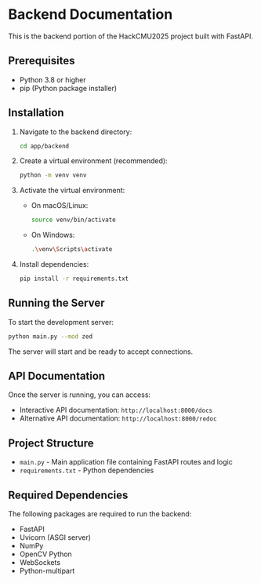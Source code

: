 # Backend Documentation

This is the backend portion of the HackCMU2025 project built with FastAPI.

## Prerequisites

- Python 3.8 or higher
- pip (Python package installer)

## Installation

1. Navigate to the backend directory:
   ```bash
   cd app/backend
   ```

2. Create a virtual environment (recommended):
   ```bash
   python -m venv venv
   ```

3. Activate the virtual environment:
   - On macOS/Linux:
     ```bash
     source venv/bin/activate
     ```
   - On Windows:
     ```bash
     .\venv\Scripts\activate
     ```

4. Install dependencies:
   ```bash
   pip install -r requirements.txt
   ```

## Running the Server

To start the development server:

```bash
python main.py --mod zed
```

The server will start and be ready to accept connections.

## API Documentation

Once the server is running, you can access:
- Interactive API documentation: `http://localhost:8000/docs`
- Alternative API documentation: `http://localhost:8000/redoc`

## Project Structure

- `main.py` - Main application file containing FastAPI routes and logic
- `requirements.txt` - Python dependencies

## Required Dependencies

The following packages are required to run the backend:
- FastAPI
- Uvicorn (ASGI server)
- NumPy
- OpenCV Python
- WebSockets
- Python-multipart